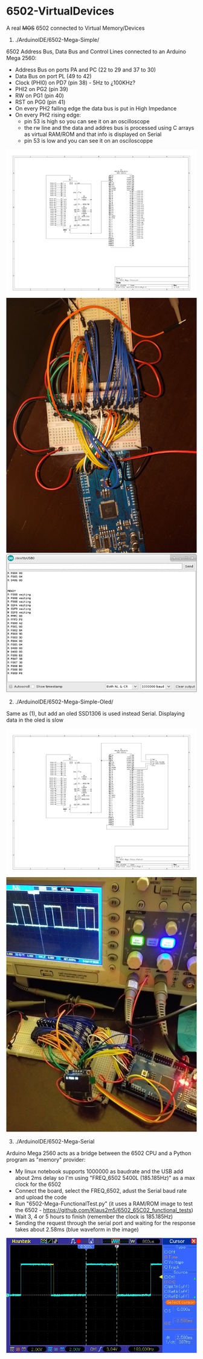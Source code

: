 # 6502-VirtualDevices
A real ~~MOS~~ 6502 connected to Virtual Memory/Devices

1. ./ArduinoIDE/6502-Mega-Simple/

  6502 Address Bus, Data Bus and Control Lines connected to an Arduino Mega 2560:
  * Address Bus on ports PA and PC (22 to 29 and 37 to 30)
  * Data Bus on port PL (49 to 42)
  * Clock (PHI0) on PD7 (pin 38) - 5Hz to ¿100KHz?
  * PHI2 on PG2 (pin 39)
  * RW on PG1 (pin 40)
  * RST on PG0 (pin 41)
  * On every PH2 falling edge the data bus is put in High Impedance
  * On every PH2 rising edge:
    * pin 53 is high so you can see it on an oscilloscope
    * the rw line and the data and addres bus is processed using C arrays as virtual RAM/ROM and that info is displayed on Serial
    * pin 53 is low and you can see it on an osciloscoppe 
  
  <a href="./pdf/6502-Mega-Simple.pdf"><img src="./images/6502-Mega-Simple-kicad.png"></a>
  <img src="./images/6502-Mega-Simple.png" width="640">
  <img src="./images/6502-Mega-Simple-01.png" width="640">

2. ./ArduinoIDE/6502-Mega-Simple-Oled/

  Same as (1), but add an oled SSD1306 is used instead Serial. Displaying data in the oled is slow
  
 <a href="./pdf/6502-Mega-Simple-Oled.pdf"><img src="./images/6502-Mega-Simple-Oled-kicad.png"></a>
 <img src="./images/6502-Mega-Simple-Oled.png">

3. ./ArduinoIDE/6502-Mega-Serial

  Arduino Mega 2560 acts as a bridge between the 6502 CPU and a Python program as "memory" provider:
  * My linux notebook supports 1000000 as baudrate and the USB add about 2ms delay so I'm using "FREQ_6502 5400L (185.185Hz)" as a max clock for the 6502
  * Connect the board, select the FREQ_6502, adust the Serial baud rate and upload the code
  * Run "6502-Mega-FunctionalTest.py" (it uses a RAM/ROM image to test the 6502 - https://github.com/Klaus2m5/6502_65C02_functional_tests)
  * Wait 3, 4 or 5 hours to finish (remember the clock is 185.185Hz)
  * Sending the request through the serial port and waiting for the response takes about 2.58ms (blue waveform in the image)

  <img src="./images/6502-Mega-Serial-Osc.jpg" width="640">